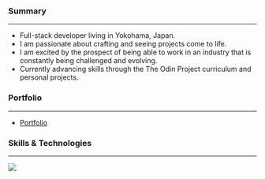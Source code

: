 ### Summary

---

- Full-stack developer living in Yokohama, Japan.
- I am passionate about crafting and seeing projects come to life.
- I am excited by the prospect of being able to work in an industry that is constantly being challenged and evolving.
- Currently advancing skills through the The Odin Project curriculum and personal projects.

### Portfolio

---

- [Portfolio](https://dwylau.github.io/portfolio/)

### Skills & Technologies

---

<p>
  <a href="https://skillicons.dev">
    <img src="https://skillicons.dev/icons?i=html,css,tailwind,js,ts,react,nodejs,express,mongodb,postgres,linux,mint,ubuntu,npm,postman,vite,webpack,jest,vitest,bash,git,github,netlify,vscode&perline=8" />
  </a>
</p>


